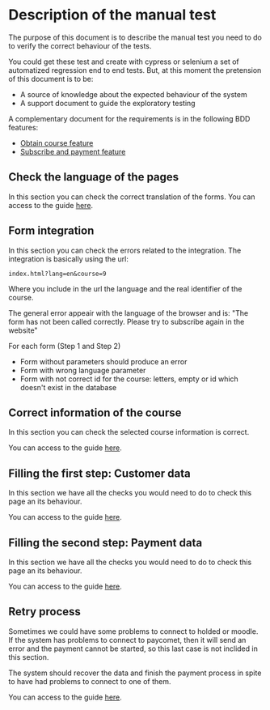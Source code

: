 # Description of the manual test

The purpose of this document is to describe the manual test you need to do to verify the correct behaviour of the
tests.

You could get these test and create with cypress or selenium a set of automatized regression end to end tests. But, 
at this moment the pretension of this document is to be:
- A source of knowledge about the expected behaviour of the system
- A support document to guide the exploratory testing

A complementary document for the requirements is in the following BDD features:
- [Obtain course feature](https://github.com/danielvillahermosadominguez/katalistpaymentservice/blob/main/src/test/resources/cucumber/features/obtaincourse.feature)
- [Subscribe and payment feature](https://github.com/danielvillahermosadominguez/katalistpaymentservice/blob/main/src/test/resources/cucumber/features/subscribeandpayment.feature)

## Check the language of the pages
In this section you can check the correct translation of the forms.
You can access to the guide [here](./language/testsdescription.md).

## Form integration
In this section you can check the errors related to the integration. The integration is basically using the url:
```
index.html?lang=en&course=9
```
Where you include in the url the language and the real identifier of the course.

The general error appeair with the language of the browser and is:
"The form has not been called correctly. Please try to subscribe again in the website"

For each form (Step 1 and Step 2)
- Form without parameters should produce an error
- Form with wrong language parameter
- Form with not correct id for the course: letters, empty or id which doesn't exist in the database

## Correct information of the course

In this section you can check the selected course information is correct.

You can access to the guide [here](./courses/testsdescription.md).

## Filling the first step: Customer data
In this section we have all the checks you would need to do to check this page an its behaviour.

You can access to the guide [here](./customerdata/testsdescription.md).

## Filling the second step: Payment data
In this section we have all the checks you would need to do to check this page an its behaviour.

You can access to the guide [here](./paymentdata/testsdescription.md).

## Retry process

Sometimes we could have some problems to connect to holded or moodle. If the system has problems to connect to paycomet, then it will send an error and the payment cannot be started, so this last case is not inclided in this section.

The system should recover the data and finish the payment process in spite to have had problems to connect to one of them. 

You can access to the guide [here](./paymentretry/testsdescription.md).

